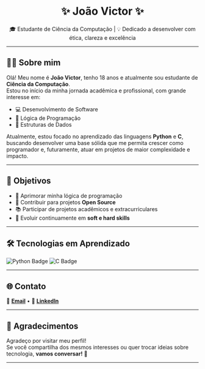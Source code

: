<h1 align="center">✨ João Victor ✨</h1>

<p align="center">
  🎓 Estudante de Ciência da Computação | 💡 Dedicado a desenvolver com ética, clareza e excelência
</p>

---

## 👨‍💻 Sobre mim

Olá! Meu nome é **João Victor**, tenho 18 anos e atualmente sou estudante de **Ciência da Computação**.  
Estou no início da minha jornada acadêmica e profissional, com grande interesse em:

- 💻 Desenvolvimento de Software  
- 🧠 Lógica de Programação  
- 🧩 Estruturas de Dados  

Atualmente, estou focado no aprendizado das linguagens **Python** e **C**, buscando desenvolver uma base sólida que me permita crescer como programador e, futuramente, atuar em projetos de maior complexidade e impacto.

---

## 🎯 Objetivos

- 🚀 Aprimorar minha lógica de programação  
- 🤝 Contribuir para projetos **Open Source**  
- 📚 Participar de projetos acadêmicos e extracurriculares  
- 🌱 Evoluir continuamente em **soft e hard skills**

---

## 🛠️ Tecnologias em Aprendizado

<p>
  <img src="https://img.shields.io/badge/Python-3776AB?style=for-the-badge&logo=python&logoColor=white" alt="Python Badge"/>
  <img src="https://img.shields.io/badge/C-00599C?style=for-the-badge&logo=c&logoColor=white" alt="C Badge"/>
</p>

---

## 🌐 Contato

<p>
  📧 <a href="mailto:joaovictoralvesabreu0812@gmail.com"><b>Email</b></a> •  
  💼 <a href="https://www.linkedin.com/in/jo%C3%A3o-victor-455208351/"><b>LinkedIn</b></a>
</p>

---

## 💬 Agradecimentos

Agradeço por visitar meu perfil!  
Se você compartilha dos mesmos interesses ou quer trocar ideias sobre tecnologia, **vamos conversar!** 🚀

---
